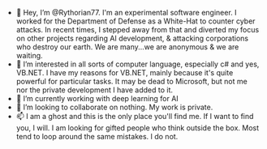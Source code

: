 - 👋 Hey, I’m @Rythorian77. I'm an experimental software engineer. I worked for the  Department of Defense as a White-Hat to counter cyber attacks. In recent times, I stepped away from that
and diverted my focus on other projects regarding AI development, & attacking corporations who destroy our earth. We are many...we are anonymous & we are waiting.
- 👀 I’m interested in all sorts of computer language, especially c# and yes, VB.NET. I have my reasons for VB.NET, mainly because it's quite powerful for particular tasks.
It may be dead to Microsoft, but not me nor the private development I have added to it.
- 🌱 I’m currently working with deep learning for AI
- 💞️ I’m looking to collaborate on nothing. My work is private.
- 📫 I am a ghost and this is the only place you'll find me. If I want to find you, I will. I am looking for gifted people who think outside the box. Most tend to loop
around the same mistakes. I do not.

<!---
Rythorian77/Rythorian77 is a ✨ special ✨ repository because its `README.md` (this file) appears on your GitHub profile.
You can click the Preview link to take a look at your changes.
--->
